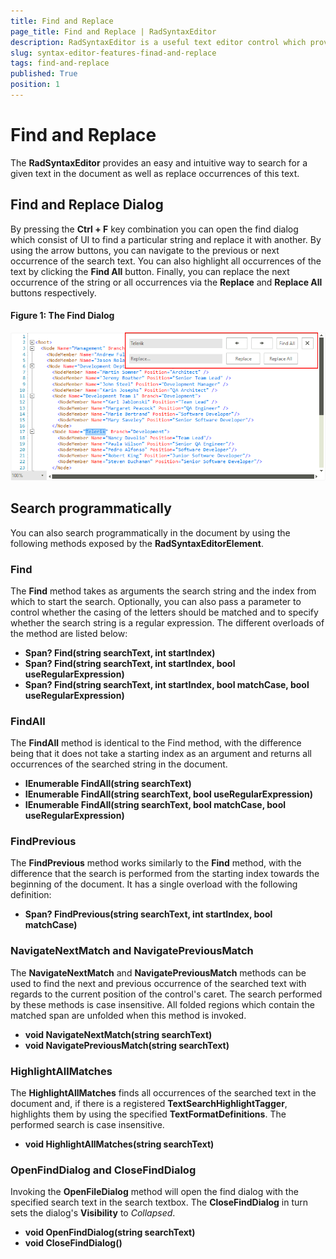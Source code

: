 ```yaml
---
title: Find and Replace
page_title: Find and Replace | RadSyntaxEditor
description: RadSyntaxEditor is a useful text editor control which provides built-in syntax highlighting and code editing experience 
slug: syntax-editor-features-finad-and-replace
tags: find-and-replace
published: True
position: 1
---
```


# Find and Replace

The **RadSyntaxEditor** provides an easy and intuitive way to search for a given text in the document as well as replace occurrences of this text.

## Find and Replace Dialog

By pressing the **Ctrl + F** key combination you can open the find dialog which consist of UI to find a particular string and replace it with another. By using the arrow buttons, you can navigate to the previous or next occurrence of the search text. You can also highlight all occurrences of the text by clicking the **Find All** button. Finally, you can replace the next occurrence of the string or all occurrences via the **Replace** and **Replace All** buttons respectively.

#### Figure 1: The Find Dialog

![features-intellipropmpts001](images/find-and-replace.png)

## Search programmatically

You can also search programmatically in the document by using the following methods exposed by the **RadSyntaxEditorElement**.

### Find

The **Find** method takes as arguments the search string and the index from which to start the search. Optionally, you can also pass a parameter to control whether the casing of the letters should be matched and to specify whether the search string is a regular expression. The different overloads of the method are listed below:

- **Span? Find(string searchText, int startIndex)**
- **Span? Find(string searchText, int startIndex, bool useRegularExpression)**
- **Span? Find(string searchText, int startIndex, bool matchCase, bool useRegularExpression)**
  
### FindAll

The **FindAll** method is identical to the Find method, with the difference being that it does not take a starting index as an argument and returns all occurrences of the searched string in the document.

- **IEnumerable FindAll(string searchText)**
- **IEnumerable FindAll(string searchText, bool useRegularExpression)**
- **IEnumerable FindAll(string searchText, bool matchCase, bool useRegularExpression)**

### FindPrevious

The **FindPrevious** method works similarly to the **Find** method, with the difference that the search is performed from the starting index towards the beginning of the document. It has a single overload with the following definition:

- **Span? FindPrevious(string searchText, int startIndex, bool matchCase)**
  
### NavigateNextMatch and NavigatePreviousMatch

The **NavigateNextMatch** and **NavigatePreviousMatch** methods can be used to find the next and previous occurrence of the searched text with regards to the current position of the control's caret. The search performed by these methods is case insensitive. All folded regions which contain the matched span are unfolded when this method is invoked.

- **void NavigateNextMatch(string searchText)**
- **void NavigatePreviousMatch(string searchText)**

### HighlightAllMatches

The **HighlightAllMatches** finds all occurrences of the searched text in the document and, if there is a registered **TextSearchHighlightTagger**, highlights them by using the specified **TextFormatDefinitions**. The performed search is case insensitive.

- **void HighlightAllMatches(string searchText)**

### OpenFindDialog and CloseFindDialog

Invoking the **OpenFileDialog** method will open the find dialog with the specified search text in the search textbox. The **CloseFindDialog** in turn sets the dialog's **Visibility** to *Collapsed*.

- **void OpenFindDialog(string searchText)**
- **void CloseFindDialog()**